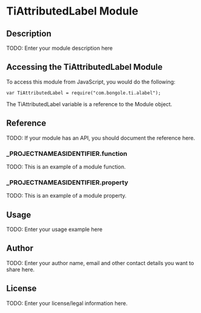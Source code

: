 # TiAttributedLabel Module

## Description

TODO: Enter your module description here

## Accessing the TiAttributedLabel Module

To access this module from JavaScript, you would do the following:

	var TiAttributedLabel = require("com.bongole.ti.alabel");

The TiAttributedLabel variable is a reference to the Module object.	

## Reference

TODO: If your module has an API, you should document
the reference here.

### ___PROJECTNAMEASIDENTIFIER__.function

TODO: This is an example of a module function.

### ___PROJECTNAMEASIDENTIFIER__.property

TODO: This is an example of a module property.

## Usage

TODO: Enter your usage example here

## Author

TODO: Enter your author name, email and other contact
details you want to share here. 

## License

TODO: Enter your license/legal information here.

